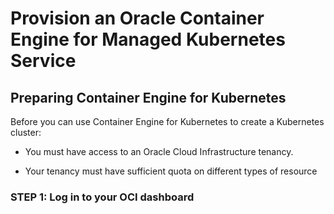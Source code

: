 # Provision an Oracle Container Engine for Managed Kubernetes Service

## Preparing Container Engine for Kubernetes

Before you can use Container Engine for Kubernetes to create a Kubernetes cluster:

- You must have access to an Oracle Cloud Infrastructure tenancy.

- Your tenancy must have sufficient quota on different types of resource

### **STEP 1**: Log in to your OCI dashboard
